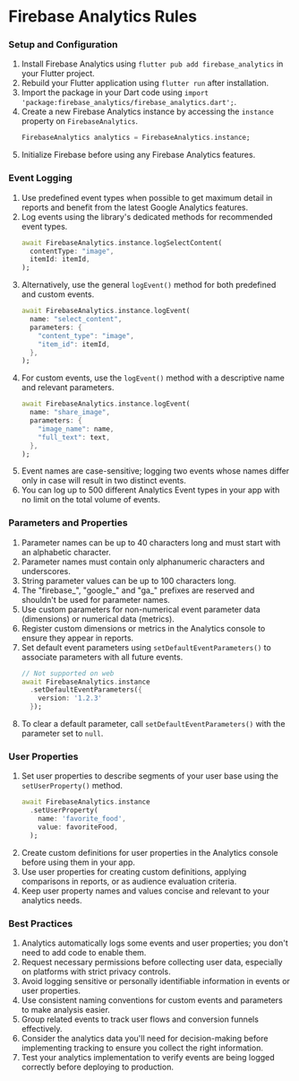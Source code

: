 # Firebase Analytics Rules

### Setup and Configuration

1. Install Firebase Analytics using `flutter pub add firebase_analytics` in your Flutter project.
2. Rebuild your Flutter application using `flutter run` after installation.
3. Import the package in your Dart code using `import 'package:firebase_analytics/firebase_analytics.dart';`.
4. Create a new Firebase Analytics instance by accessing the `instance` property on `FirebaseAnalytics`.
   ```dart
   FirebaseAnalytics analytics = FirebaseAnalytics.instance;
   ```
5. Initialize Firebase before using any Firebase Analytics features.

### Event Logging

1. Use predefined event types when possible to get maximum detail in reports and benefit from the latest Google Analytics features.
2. Log events using the library's dedicated methods for recommended event types.
   ```dart
   await FirebaseAnalytics.instance.logSelectContent(
     contentType: "image",
     itemId: itemId,
   );
   ```
3. Alternatively, use the general `logEvent()` method for both predefined and custom events.
   ```dart
   await FirebaseAnalytics.instance.logEvent(
     name: "select_content",
     parameters: {
       "content_type": "image",
       "item_id": itemId,
     },
   );
   ```
4. For custom events, use the `logEvent()` method with a descriptive name and relevant parameters.
   ```dart
   await FirebaseAnalytics.instance.logEvent(
     name: "share_image",
     parameters: {
       "image_name": name,
       "full_text": text,
     },
   );
   ```
5. Event names are case-sensitive; logging two events whose names differ only in case will result in two distinct events.
6. You can log up to 500 different Analytics Event types in your app with no limit on the total volume of events.

### Parameters and Properties

1. Parameter names can be up to 40 characters long and must start with an alphabetic character.
2. Parameter names must contain only alphanumeric characters and underscores.
3. String parameter values can be up to 100 characters long.
4. The "firebase_", "google_" and "ga_" prefixes are reserved and shouldn't be used for parameter names.
5. Use custom parameters for non-numerical event parameter data (dimensions) or numerical data (metrics).
6. Register custom dimensions or metrics in the Analytics console to ensure they appear in reports.
7. Set default event parameters using `setDefaultEventParameters()` to associate parameters with all future events.
   ```dart
   // Not supported on web
   await FirebaseAnalytics.instance
     .setDefaultEventParameters({
       version: '1.2.3'
     });
   ```
8. To clear a default parameter, call `setDefaultEventParameters()` with the parameter set to `null`.

### User Properties

1. Set user properties to describe segments of your user base using the `setUserProperty()` method.
   ```dart
   await FirebaseAnalytics.instance
     .setUserProperty(
       name: 'favorite_food',
       value: favoriteFood,
     );
   ```
2. Create custom definitions for user properties in the Analytics console before using them in your app.
3. Use user properties for creating custom definitions, applying comparisons in reports, or as audience evaluation criteria.
4. Keep user property names and values concise and relevant to your analytics needs.

### Best Practices

1. Analytics automatically logs some events and user properties; you don't need to add code to enable them.
2. Request necessary permissions before collecting user data, especially on platforms with strict privacy controls.
3. Avoid logging sensitive or personally identifiable information in events or user properties.
4. Use consistent naming conventions for custom events and parameters to make analysis easier.
5. Group related events to track user flows and conversion funnels effectively.
6. Consider the analytics data you'll need for decision-making before implementing tracking to ensure you collect the right information.
7. Test your analytics implementation to verify events are being logged correctly before deploying to production.
